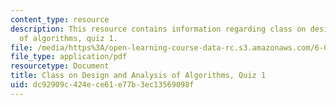 ```yaml
---
content_type: resource
description: This resource contains information regarding class on design and analysis
  of algorithms, quiz 1.
file: /media/https%3A/open-learning-course-data-rc.s3.amazonaws.com/6-046j-design-and-analysis-of-algorithms-spring-2015/dc92909c424ece61e77b3ec13569098f_MIT6_046JS15_quiz1.pdf
file_type: application/pdf
resourcetype: Document
title: Class on Design and Analysis of Algorithms, Quiz 1
uid: dc92909c-424e-ce61-e77b-3ec13569098f
---
```

